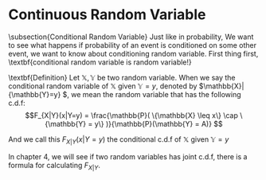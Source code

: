 # Continuous Random Variable

\subsection{Conditional Random Variable}
Just like in probability, We want to see what happens if probability of an event is conditioned on some other event, we want to know about conditioning random variable.
First thing first, \textbf{conditional random variable is random variable!}

\textbf{Definition} Let $\mathbb{X}, \mathbb{Y}$ be two random variable. When we say the conditional random variable of $\mathbb{X}$ given $\mathbb{Y} = y$, denoted by $\mathbb{X}|{\mathbb{Y}=y} $, we mean the random variable that has the following c.d.f:
$$F_{X|Y}(x|Y=y) = \frac{\mathbb{P}( \{\mathbb{X} \leq x\} \cap \{\mathbb{Y} = y\} )}{\mathbb{P}(\mathbb{Y} = A)} $$

And we call this $F_{X|Y}(x|Y=y)$ the conditional c.d.f of $\mathbb{X}$ given $\mathbb{Y} = y$

In chapter 4, we will see if two random variables has joint c.d.f, there is a formula for calculating $F_{X|Y}$.

